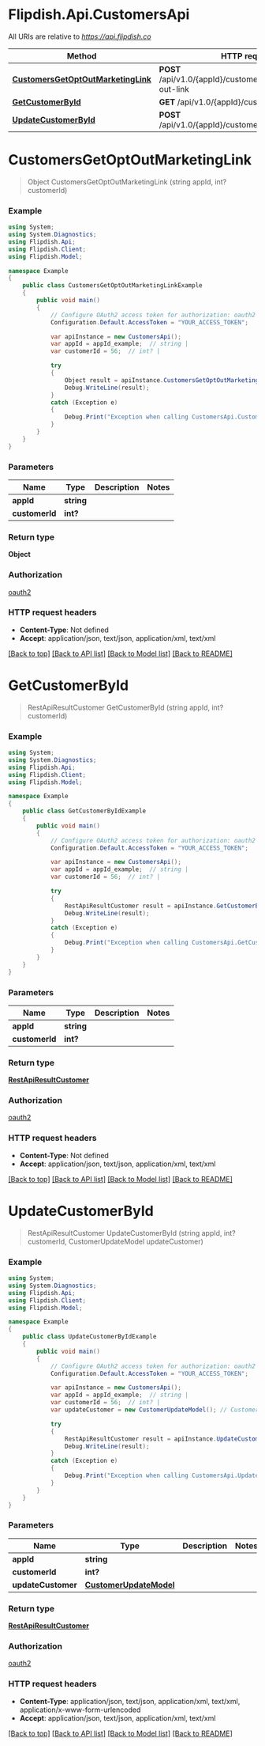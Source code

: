 # Flipdish.Api.CustomersApi

All URIs are relative to *https://api.flipdish.co*

Method | HTTP request | Description
------------- | ------------- | -------------
[**CustomersGetOptOutMarketingLink**](CustomersApi.md#customersgetoptoutmarketinglink) | **POST** /api/v1.0/{appId}/customers/{customerId}/opt-out-link | 
[**GetCustomerById**](CustomersApi.md#getcustomerbyid) | **GET** /api/v1.0/{appId}/customers/{customerId} | 
[**UpdateCustomerById**](CustomersApi.md#updatecustomerbyid) | **POST** /api/v1.0/{appId}/customers/{customerId} | 


<a name="customersgetoptoutmarketinglink"></a>
# **CustomersGetOptOutMarketingLink**
> Object CustomersGetOptOutMarketingLink (string appId, int? customerId)



### Example
```csharp
using System;
using System.Diagnostics;
using Flipdish.Api;
using Flipdish.Client;
using Flipdish.Model;

namespace Example
{
    public class CustomersGetOptOutMarketingLinkExample
    {
        public void main()
        {
            // Configure OAuth2 access token for authorization: oauth2
            Configuration.Default.AccessToken = "YOUR_ACCESS_TOKEN";

            var apiInstance = new CustomersApi();
            var appId = appId_example;  // string | 
            var customerId = 56;  // int? | 

            try
            {
                Object result = apiInstance.CustomersGetOptOutMarketingLink(appId, customerId);
                Debug.WriteLine(result);
            }
            catch (Exception e)
            {
                Debug.Print("Exception when calling CustomersApi.CustomersGetOptOutMarketingLink: " + e.Message );
            }
        }
    }
}
```

### Parameters

Name | Type | Description  | Notes
------------- | ------------- | ------------- | -------------
 **appId** | **string**|  | 
 **customerId** | **int?**|  | 

### Return type

**Object**

### Authorization

[oauth2](../README.md#oauth2)

### HTTP request headers

 - **Content-Type**: Not defined
 - **Accept**: application/json, text/json, application/xml, text/xml

[[Back to top]](#) [[Back to API list]](../README.md#documentation-for-api-endpoints) [[Back to Model list]](../README.md#documentation-for-models) [[Back to README]](../README.md)

<a name="getcustomerbyid"></a>
# **GetCustomerById**
> RestApiResultCustomer GetCustomerById (string appId, int? customerId)



### Example
```csharp
using System;
using System.Diagnostics;
using Flipdish.Api;
using Flipdish.Client;
using Flipdish.Model;

namespace Example
{
    public class GetCustomerByIdExample
    {
        public void main()
        {
            // Configure OAuth2 access token for authorization: oauth2
            Configuration.Default.AccessToken = "YOUR_ACCESS_TOKEN";

            var apiInstance = new CustomersApi();
            var appId = appId_example;  // string | 
            var customerId = 56;  // int? | 

            try
            {
                RestApiResultCustomer result = apiInstance.GetCustomerById(appId, customerId);
                Debug.WriteLine(result);
            }
            catch (Exception e)
            {
                Debug.Print("Exception when calling CustomersApi.GetCustomerById: " + e.Message );
            }
        }
    }
}
```

### Parameters

Name | Type | Description  | Notes
------------- | ------------- | ------------- | -------------
 **appId** | **string**|  | 
 **customerId** | **int?**|  | 

### Return type

[**RestApiResultCustomer**](RestApiResultCustomer.md)

### Authorization

[oauth2](../README.md#oauth2)

### HTTP request headers

 - **Content-Type**: Not defined
 - **Accept**: application/json, text/json, application/xml, text/xml

[[Back to top]](#) [[Back to API list]](../README.md#documentation-for-api-endpoints) [[Back to Model list]](../README.md#documentation-for-models) [[Back to README]](../README.md)

<a name="updatecustomerbyid"></a>
# **UpdateCustomerById**
> RestApiResultCustomer UpdateCustomerById (string appId, int? customerId, CustomerUpdateModel updateCustomer)



### Example
```csharp
using System;
using System.Diagnostics;
using Flipdish.Api;
using Flipdish.Client;
using Flipdish.Model;

namespace Example
{
    public class UpdateCustomerByIdExample
    {
        public void main()
        {
            // Configure OAuth2 access token for authorization: oauth2
            Configuration.Default.AccessToken = "YOUR_ACCESS_TOKEN";

            var apiInstance = new CustomersApi();
            var appId = appId_example;  // string | 
            var customerId = 56;  // int? | 
            var updateCustomer = new CustomerUpdateModel(); // CustomerUpdateModel | 

            try
            {
                RestApiResultCustomer result = apiInstance.UpdateCustomerById(appId, customerId, updateCustomer);
                Debug.WriteLine(result);
            }
            catch (Exception e)
            {
                Debug.Print("Exception when calling CustomersApi.UpdateCustomerById: " + e.Message );
            }
        }
    }
}
```

### Parameters

Name | Type | Description  | Notes
------------- | ------------- | ------------- | -------------
 **appId** | **string**|  | 
 **customerId** | **int?**|  | 
 **updateCustomer** | [**CustomerUpdateModel**](CustomerUpdateModel.md)|  | 

### Return type

[**RestApiResultCustomer**](RestApiResultCustomer.md)

### Authorization

[oauth2](../README.md#oauth2)

### HTTP request headers

 - **Content-Type**: application/json, text/json, application/xml, text/xml, application/x-www-form-urlencoded
 - **Accept**: application/json, text/json, application/xml, text/xml

[[Back to top]](#) [[Back to API list]](../README.md#documentation-for-api-endpoints) [[Back to Model list]](../README.md#documentation-for-models) [[Back to README]](../README.md)

